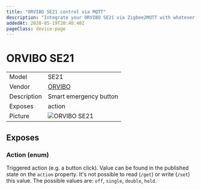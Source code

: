 ```yaml
---
title: "ORVIBO SE21 control via MQTT"
description: "Integrate your ORVIBO SE21 via Zigbee2MQTT with whatever smart home infrastructure you are using without the vendor's bridge or gateway."
addedAt: 2020-05-19T20:48:40Z
pageClass: device-page
---
```


<!-- !!!! -->
<!-- ATTENTION: This file is auto-generated through docgen! -->
<!-- You can only edit the "Notes"-Section between the two comment lines "Notes BEGIN" and "Notes END". -->
<!-- Do not use h1 or h2 heading within "## Notes"-Section. -->
<!-- !!!! -->

# ORVIBO SE21

|     |     |
|-----|-----|
| Model | SE21  |
| Vendor  | [ORVIBO](/supported-devices/#v=ORVIBO)  |
| Description | Smart emergency button |
| Exposes | action |
| Picture | ![ORVIBO SE21](https://www.zigbee2mqtt.io/images/devices/SE21.png) |


<!-- Notes BEGIN: You can edit here. Add "## Notes" headline if not already present. -->


<!-- Notes END: Do not edit below this line -->




## Exposes

### Action (enum)
Triggered action (e.g. a button click).
Value can be found in the published state on the `action` property.
It's not possible to read (`/get`) or write (`/set`) this value.
The possible values are: `off`, `single`, `double`, `hold`.

